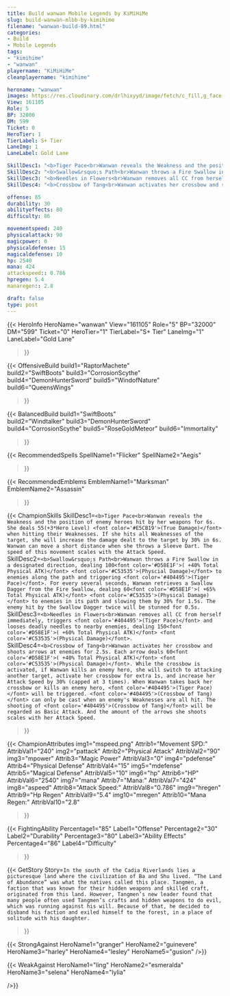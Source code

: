 ```yaml
---
title: Build wanwan Mobile Legends by KiMiHiMe
slug: build-wanwan-mlbb-by-kimihime
filename: "wanwan-build-89.html"
categories: 
- Build 
- Mobile Legends
tags: 
- "kimihime"
- "wanwan"
playername: "KiMiHiMe"
cleanplayername: "kimihime"

heroname: "wanwan"
images: https://res.cloudinary.com/drlhixyyd/image/fetch/c_fill,g_face,f_auto/https://cdn2-build.mobagenie.my.id/p/images/banner/full/wanwan.jpg
View: 161105 
Role: 5 
BP: 32000
DM: 599 
Ticket: 0 
HeroTier: 1 
TierLabel: S+ Tier 
LaneImg: 1
LaneLabel: Gold Lane 

SkillDesc1: "<b>Tiger Pace<br>Wanwan reveals the Weakness and the position of enemy heroes hit by her weapons for 6s. She deals 55(+3*Hero Level) <font color='#E5CB19'>(True Damage)</font> when hitting their Weaknesses. If she hits all Weaknesses of the target, she will increase the damage dealt to the target by 30% in 6s. Wanwan can move a short distance when she throws a Sleeve Dart. The speed of this movement scales with the Attack Speed."   
SkillDesc2: "<b>Swallow&rsquo;s Path<br>Wanwan throws a Fire Swallow in a designated direction, dealing 100<font color='#D58E1F'>( +40% Total Physical ATK)</font> <font color='#C53535'>(Physcial Damage)</font> to enemies along the path and triggering <font color='#404495'>(Tiger Pace)</font>. For every several seconds, Wanwan retrieves a Swallow Dagger from the Fire Swallow, dealing 60<font color='#D58E1F'>( +65% Total Physical ATK)</font> <font color='#C53535'>(Physical Damage)</font> to enemies in its path and slowing them by 30% for 1.5s. The enemy hit by the Swallow Dagger twice will be stunned for 0.5s."   
SkillDesc3: "<b>Needles in Flowers<br>Wanwan removes all CC from herself immediately, triggers <font color='#404495'>(Tiger Pace)</font> and looses deadly needles to nearby enemies, dealing 150<font color='#D58E1F'>( +60% Total Physical ATK)</font> <font color='#C53535'>(Physical Damage)</font>."   
SkillDesc4: "<b>Crossbow of Tang<br>Wanwan activates her crossbow and shoots arrows at enemies for 2.5s. Each arrow deals 60<font color='#D58E1F'>( +40% Total Physical ATK)</font> <font color='#C53535'>(Physical Damage)</font>. While the crossbow is activated, if Wanwan kills an enemy hero, she will switch to attacking another target, activate her crossbow for extra 1s, and increase her Attack Speed by 30% (capped at 3 times). When Wanwan takes back her crossbow or kills an enemy hero, <font color='#404495'>(Tiger Pace)</font> will be triggered. <font color='#404495'>(Crossbow of Tang)</font> can only be cast when an enemy's Weaknesses are all hit. The shooting of <font color='#404495'>(Crossbow of Tang)</font> will be regarded as Basic Attack. And the amount of the arrows she shoots scales with her Attack Speed."  

offense: 85 
durability: 30 
abilityeffects: 80 
difficulty: 86 

movementspeed: 240
physicalattack: 90
magicpower: 0
physicaldefense: 15
magicaldefense: 10
hp: 2540
mana: 424
attackspeed:: 0.786
hpregen: 5.4
manaregen:: 2.8

draft: false
type: post
---
```


{{< HeroInfo 
HeroName="wanwan" 
View="161105" 
Role="5" 
BP="32000" 
DM="599" 
Ticket="0" 
HeroTier="1" 
TierLabel="S+ Tier" 
LaneImg="1" 
LaneLabel="Gold Lane" 
>}}
 
{{< OffensiveBuild 
build1="RaptorMachete"  
build2="SwiftBoots" 
build3="CorrosionScythe" 
build4="DemonHunterSword" 
build5="WindofNature" 
build6="QueensWings" 
>}} 

{{< BalancedBuild 
build1="SwiftBoots"  
build2="Windtalker" 
build3="DemonHunterSword" 
build4="CorrosionScythe" 
build5="RoseGoldMeteor" 
build6="Immortality" 
>}}


{{< RecommendedSpells 
SpellName1="Flicker" 
SpellName2="Aegis" 
>}}  

{{< RecommendedEmblems 
EmblemName1="Marksman" 
EmblemName2="Assassin" 
>}}   

{{< ChampionSkills 
SkillDesc1=`<b>Tiger Pace<br>Wanwan reveals the Weakness and the position of enemy heroes hit by her weapons for 6s. She deals 55(+3*Hero Level) <font color='#E5CB19'>(True Damage)</font> when hitting their Weaknesses. If she hits all Weaknesses of the target, she will increase the damage dealt to the target by 30% in 6s. Wanwan can move a short distance when she throws a Sleeve Dart. The speed of this movement scales with the Attack Speed.`   
SkillDesc2=`<b>Swallow&rsquo;s Path<br>Wanwan throws a Fire Swallow in a designated direction, dealing 100<font color='#D58E1F'>( +40% Total Physical ATK)</font> <font color='#C53535'>(Physcial Damage)</font> to enemies along the path and triggering <font color='#404495'>(Tiger Pace)</font>. For every several seconds, Wanwan retrieves a Swallow Dagger from the Fire Swallow, dealing 60<font color='#D58E1F'>( +65% Total Physical ATK)</font> <font color='#C53535'>(Physical Damage)</font> to enemies in its path and slowing them by 30% for 1.5s. The enemy hit by the Swallow Dagger twice will be stunned for 0.5s.`   
SkillDesc3=`<b>Needles in Flowers<br>Wanwan removes all CC from herself immediately, triggers <font color='#404495'>(Tiger Pace)</font> and looses deadly needles to nearby enemies, dealing 150<font color='#D58E1F'>( +60% Total Physical ATK)</font> <font color='#C53535'>(Physical Damage)</font>.`   
SkillDesc4=`<b>Crossbow of Tang<br>Wanwan activates her crossbow and shoots arrows at enemies for 2.5s. Each arrow deals 60<font color='#D58E1F'>( +40% Total Physical ATK)</font> <font color='#C53535'>(Physical Damage)</font>. While the crossbow is activated, if Wanwan kills an enemy hero, she will switch to attacking another target, activate her crossbow for extra 1s, and increase her Attack Speed by 30% (capped at 3 times). When Wanwan takes back her crossbow or kills an enemy hero, <font color='#404495'>(Tiger Pace)</font> will be triggered. <font color='#404495'>(Crossbow of Tang)</font> can only be cast when an enemy's Weaknesses are all hit. The shooting of <font color='#404495'>(Crossbow of Tang)</font> will be regarded as Basic Attack. And the amount of the arrows she shoots scales with her Attack Speed.`   
>}}

{{< ChampionAttributes
img1="mspeed.png" Attrib1="Movement SPD:" AttribVal1="240"
img2="pattack" Attrib2="Physical Attack" AttribVal2="90"
img3="mpower" Attrib3="Magic Power" AttribVal3="0"
img4="pdefense" Attrib4="Physical Defense" AttribVal4="15"
img5="mdefense" Attrib5="Magical Defense" AttribVal5="10"
img6="hp" Attrib6="HP" AttribVal6="2540"
img7="mana" Attrib7="Mana:" AttribVal7="424"
img8="aspeed" Attrib8="Attack Speed:" AttribVal8="0.786"
img9="hregen" Attrib9="Hp Regen" AttribVal9="5.4"
img10="mregen" Attrib10="Mana Regen:" AttribVal10="2.8"
>}}


{{< FightingAbility
Percentage1="85" Label1="Offense"
Percentage2="30" Label2="Durability"
Percentage3="80" Label3="Ability Effects"
Percentage4="86" Label4="Difficulty"
 >}}

{{< GetStory 
Story=` In the south of the Cadia Riverlands lies a picturesque land where the civilization of Ba and Shu lived. “The Land of Abundance” was what the natives called this place. Tangmen, a faction that was known for their hidden weapons and skilled craft, originated from this land. However, Tangmen’s new leader found that many people often used Tangmen’s crafts and hidden weapons to do evil, which was running against his will. Because of that, he decided to disband his faction and exiled himself to the forest, in a place of solitude with his daughter. ` 
>}}

{{< StrongAgainst 
HeroName1="granger"
HeroName2="guinevere"
HeroName3="harley"
HeroName4="lesley"
HeroName5="gusion"
/>}}

{{< WeakAgainst
HeroName1="ling"
HeroName2="esmeralda"
HeroName3="selena"
HeroName4="lylia"

/>}}
